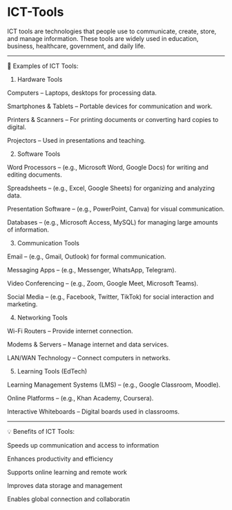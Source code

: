 # ICT-Tools

ICT tools are technologies that people use to communicate, create, store, and manage information. These tools are widely used in education, business, healthcare, government, and daily life.


---

📱 Examples of ICT Tools:

1. Hardware Tools

Computers – Laptops, desktops for processing data.

Smartphones & Tablets – Portable devices for communication and work.

Printers & Scanners – For printing documents or converting hard copies to digital.

Projectors – Used in presentations and teaching.



2. Software Tools

Word Processors – (e.g., Microsoft Word, Google Docs) for writing and editing documents.

Spreadsheets – (e.g., Excel, Google Sheets) for organizing and analyzing data.

Presentation Software – (e.g., PowerPoint, Canva) for visual communication.

Databases – (e.g., Microsoft Access, MySQL) for managing large amounts of information.



3. Communication Tools

Email – (e.g., Gmail, Outlook) for formal communication.

Messaging Apps – (e.g., Messenger, WhatsApp, Telegram).

Video Conferencing – (e.g., Zoom, Google Meet, Microsoft Teams).

Social Media – (e.g., Facebook, Twitter, TikTok) for social interaction and marketing.



4. Networking Tools

Wi-Fi Routers – Provide internet connection.

Modems & Servers – Manage internet and data services.

LAN/WAN Technology – Connect computers in networks.



5. Learning Tools (EdTech)

Learning Management Systems (LMS) – (e.g., Google Classroom, Moodle).

Online Platforms – (e.g., Khan Academy, Coursera).

Interactive Whiteboards – Digital boards used in classrooms.





---

💡 Benefits of ICT Tools:

Speeds up communication and access to information

Enhances productivity and efficiency

Supports online learning and remote work

Improves data storage and management

Enables global connection and collaboratin
